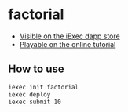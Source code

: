 # factorial
 * [Visible on the iExec dapp store](https://iex.ec)
 * [Playable on the online tutorial](katacoda.com/sulliwane/scenarios/hello-world)

## How to use
```bash
iexec init factorial
iexec deploy
iexec submit 10
```
